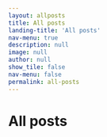 ```yaml
---
layout: allposts
title: All posts
landing-title: 'All posts'
nav-menu: true
description: null
image: null
author: null
show_tile: false
nav-menu: false
permalink: all-posts
---
```


<h1>All posts</h1>
